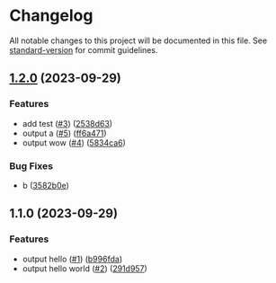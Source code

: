 # Changelog

All notable changes to this project will be documented in this file. See [standard-version](https://github.com/conventional-changelog/standard-version) for commit guidelines.

## [1.2.0](https://github.com/jeffaucette/lerna-test/compare/v1.1.0...v1.2.0) (2023-09-29)


### Features

* add test ([#3](https://github.com/jeffaucette/lerna-test/issues/3)) ([2538d63](https://github.com/jeffaucette/lerna-test/commit/2538d6326b650068d452b144bcf00ea80f8cba62))
* output a ([#5](https://github.com/jeffaucette/lerna-test/issues/5)) ([ff6a471](https://github.com/jeffaucette/lerna-test/commit/ff6a471c8d6255f7dd0924cf79cbec5afc009e78))
* output wow ([#4](https://github.com/jeffaucette/lerna-test/issues/4)) ([5834ca6](https://github.com/jeffaucette/lerna-test/commit/5834ca66ac2c14df9eb980393a8a1e8edee9163d))


### Bug Fixes

* b ([3582b0e](https://github.com/jeffaucette/lerna-test/commit/3582b0ede661e1c5c5a548c91b7e0184e3ecd198))

## 1.1.0 (2023-09-29)


### Features

* output hello ([#1](https://github.com/jeffaucette/lerna-test/issues/1)) ([b996fda](https://github.com/jeffaucette/lerna-test/commit/b996fdaf8a83ba5f8ea1254844191b2087d3ac01))
* output hello world ([#2](https://github.com/jeffaucette/lerna-test/issues/2)) ([291d957](https://github.com/jeffaucette/lerna-test/commit/291d9572585201696c68bdf3f286540b9c710a4a))
